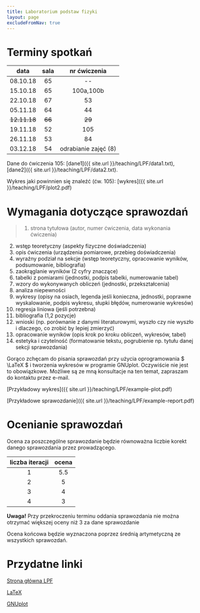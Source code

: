 ```yaml
---
title: Laboratorium podstaw fizyki
layout: page
excludeFromNav: true
---
```


# Terminy spotkań

data | sala | nr ćwiczenia
:----:|:-----:|:-----:
08.10.18 |65| --
15.10.18 |65| 100a,100b
22.10.18 |67| 53
05.11.18 |64| 44
~~12.11.18~~ |~~66~~| ~~29~~
19.11.18 |52| 105
26.11.18 |53| 84
03.12.18 |54| odrabianie zajęć (8)

Dane do ćwiczenia 105: [dane1]({{ site.url }}/teaching/LPF/data1.txt), [dane2]({{ site.url }}/teaching/LPF/data2.txt).

Wykres jaki powinnien się znaleźć (ćw. 105): [wykres]({{ site.url }}/teaching/LPF/plot2.pdf)

# Wymagania dotyczące sprawozdań


> 1. strona tytułowa (autor, numer ćwiczenia, data wykonania ćwiczenia)  
2. wstęp teoretyczny (aspekty fizyczne doświadczenia) 
3. opis ćwiczenia (urządzenia pomiarowe, przebieg doświadczenia) 
4. wyraźny podział na sekcje (wstęp teoretyczny, opracowanie wyników, podsumowanie, bibliografia) 
5. zaokrąglanie wyników (2 cyfry znaczące)  
6. tabelki z pomiarami (jednostki, podpis tabelki, numerowanie tabel) 
7. wzory do wykonywanych obliczeń (jednostki, przekształcenia) 
8. analiza niepewności  
9. wykresy (opisy na osiach, legenda jeśli konieczna, jednostki, poprawne wyskalowanie, podpis wykresu, słupki błędów, numerowanie wykresów)   
10. regresja liniowa (jeśli potrzebna)  
11. bibliografia (1,2 pozycje)  
12. wnioski (np. porównanie z danymi literaturowymi, wyszło czy nie wyszło i  dlaczego, co zrobić by lepiej zmierzyć) 
13.  opracowanie wyników (opis krok po kroku obliczeń, wykresów, tabel)    
14.  estetyka i czytelność (formatowanie tekstu, pogrubienie np. tytułu danej sekcji sprawozdania)  


Gorąco zchęcam do pisania sprawozdań przy użycia oprogramowania $ \LaTeX \$ i tworzenia wykresów w programie GNUplot. 
Oczywiście nie jest to obowiązkowe.
Możliwe są ze mną konsultacje na ten temat, zapraszam do kontaktu przez e-mail.

[Przykładowy wykres]({{ site.url }}/teaching/LPF/example-plot.pdf)

[Przykładowe sprawozdanie]({{ site.url }}/teaching/LPF/example-report.pdf)

# Ocenianie sprawozdań

Ocena za poszczególne sprawozdanie będzie równoważna liczbie korekt danego sprawozdania przez prowadzącego.

| liczba iteracji | ocena 
| :---: | :---: 
| 1  |   5.5   
| 2  |   5  
| 3  |   4   
| 4  |   3  

**Uwaga!** Przy przekroczeniu terminu oddania sprawozdania nie można otrzymać większej oceny niż 3 za dane sprawozdanie

Ocena końcowa będzie wyznaczona poprzez średnią artymetyczną ze wszystkich sprawozdań.


# Przydatne linki

[Strona główna LPF](http://lpf.wppt.pwr.edu.pl/)

[LaTeX](https://www.latex-project.org/)

[GNUplot](http://www.gnuplot.info/)

